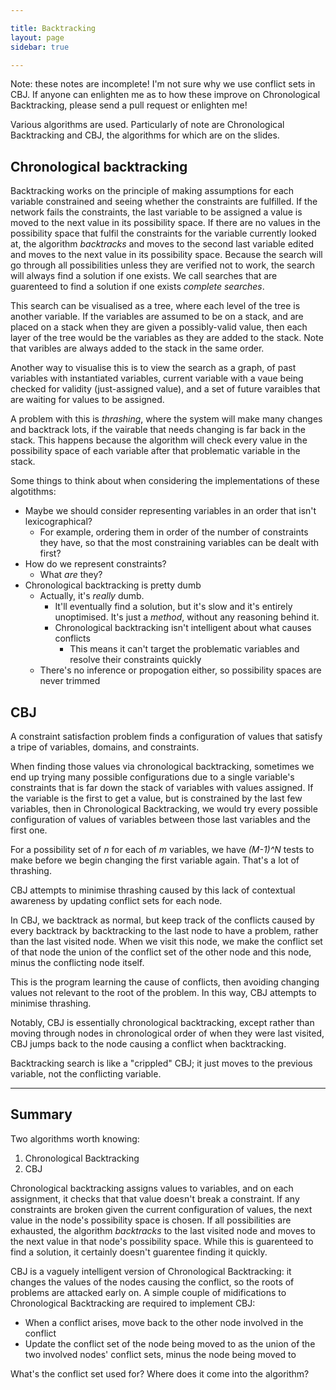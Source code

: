```yaml
---

title: Backtracking
layout: page
sidebar: true

---
```



<p class="message">
Note: these notes are incomplete! I'm not sure why we use conflict sets in CBJ. If anyone can enlighten me as to how these improve on Chronological Backtracking, please send a pull request or enlighten me!
</p>



Various algorithms are used. 
Particularly of note are Chronological Backtracking and CBJ, the algorithms for which are on the slides. 

## Chronological backtracking

Backtracking works on the principle of making assumptions for each variable constrained and seeing whether the constraints are fulfilled. 
If the network fails the constraints, the last variable to be assigned a value is moved to the next value in its possibility space. 
If there are no values in the possibility space that fulfil the constraints for the variable currently looked at, the algorithm *backtracks* and moves to the second last variable edited and moves to the next value in its possibility space. 
Because the search will go through all possibilities unless they are verified not to work, the search will always find a solution if one exists. 
We call searches that are guarenteed to find a solution if one exists *complete searches*. 

This search can be visualised as a tree, where each level of the tree is another variable. 
If the variables are assumed to be on a stack, and are placed on a stack when they are given a possibly-valid value, then each layer of the tree would be the variables as they are added to the stack. 
Note that varibles are always added to the stack in the same order. 

Another way to visualise this is to view the search as a graph, of past variables with instantiated variables, current variable with a vaue being checked for validity (just-assigned value), and a set of future varaibles that are waiting for values to be assigned. 

A problem with this is *thrashing*, where the system will make many changes and backtrack lots, if the vairable that needs changing is far back in the stack. This happens because the algorithm will check every value in the possibility space of each variable after that problematic variable in the stack. 

Some things to think about when considering the implementations of these algotithms:

- Maybe we should consider representing variables in an order that isn't lexicographical? 
	- For example, ordering them in order of the number of constraints they have, so that the most constraining variables can be dealt with first?
- How do we represent constraints?
	- What *are* they?
- Chronological backtracking is pretty dumb
  - Actually, it's *really* dumb. 
	- It'll eventually find a solution, but it's slow and it's entirely unoptimised. It's just a *method*, without any reasoning behind it. 
	- Chronological backtracking isn't intelligent about what causes conflicts
	  - This means it can't target the problematic variables and resolve their constraints quickly
  - There's no inference or propogation either, so possibility spaces are never trimmed


## CBJ

A constraint satisfaction problem finds a configuration of values that satisfy a tripe of variables, domains, and constraints. 

When finding those values via chronological backtracking, sometimes we end up trying many possible configurations due to a single variable's constraints that is far down the stack of variables with values assigned. If the variable is the first to get a value, but is constrained by the last few variables, then in Chronological Backtracking, we would try every possible configuration of values of variables between those last variables and the first one. 

For a possibility set of *n* for each of *m* variables, we have *(M-1)^N* tests to make before we begin changing the first variable again. That's a lot of thrashing. 

CBJ attempts to minimise thrashing caused by this lack of contextual awareness by updating conflict sets for each node. 

In CBJ, we backtrack as normal, but keep track of the conflicts caused by every backtrack by backtracking to the last node to have a problem, rather than the last visited node. When we visit this node, we make the conflict set of that node the union of the conflict set of the other node and this node, minus the conflicting node itself. 

This is the program learning the cause of conflicts, then avoiding changing values not relevant to the root of the problem. In this way, CBJ attempts to minimise thrashing. 

Notably, CBJ is essentially chronological backtracking, except rather than moving through nodes in chronological order of when they were last visited, CBJ jumps back to the node causing a conflict when backtracking. 

Backtracking search is like a "crippled" CBJ; it just moves to the previous variable, not the conflicting variable. 


---

## Summary

Two algorithms worth knowing:

1. Chronological Backtracking
2. CBJ

Chronological backtracking assigns values to variables, and on each assignment, it checks that that value doesn't break a constraint. If any constraints are broken given the current configuration of values, the next value in the node's possibility space is chosen. If all possibilities are exhausted, the algorithm *backtracks* to the last visited node and moves to the next value in that node's possibility space. While this is guarenteed to find a solution, it certainly doesn't guarentee finding it quickly. 

CBJ is a vaguely intelligent version of Chronological Backtracking: it changes the values of the nodes causing the conflict, so the roots of problems are attacked early on. A simple couple of midifications to Chronological Backtracking are required to implement CBJ: 

- When a conflict arises, move back to the other node involved in the conflict
- Update the conflict set of the node being moved to as the union of the two involved nodes' conflict sets, minus the node being moved to


<p class="message">
What's the conflict set used for? Where does it come into the algorithm?
</p>
